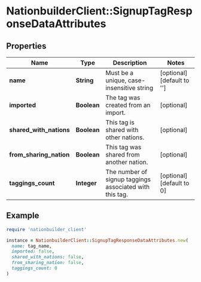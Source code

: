 # NationbuilderClient::SignupTagResponseDataAttributes

## Properties

| Name | Type | Description | Notes |
| ---- | ---- | ----------- | ----- |
| **name** | **String** | Must be a unique, case-insensitive string | [optional][default to &#39;&#39;] |
| **imported** | **Boolean** | The tag was created from an import. | [optional] |
| **shared_with_nations** | **Boolean** | This tag is shared with other nations. | [optional] |
| **from_sharing_nation** | **Boolean** | This tag was shared from another nation. | [optional] |
| **taggings_count** | **Integer** | The number of signup taggings associated with this tag. | [optional][default to 0] |

## Example

```ruby
require 'nationbuilder_client'

instance = NationbuilderClient::SignupTagResponseDataAttributes.new(
  name: tag_name,
  imported: false,
  shared_with_nations: false,
  from_sharing_nation: false,
  taggings_count: 0
)
```


